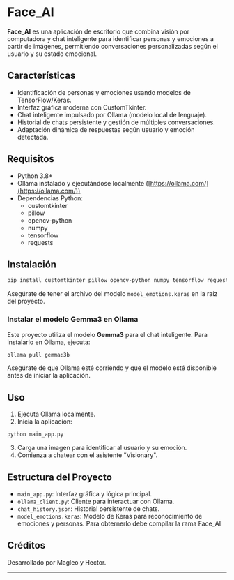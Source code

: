 # Face_AI

**Face_AI** es una aplicación de escritorio que combina visión por computadora y chat inteligente para identificar personas y emociones a partir de imágenes, permitiendo conversaciones personalizadas según el usuario y su estado emocional.

## Características

- Identificación de personas y emociones usando modelos de TensorFlow/Keras.
- Interfaz gráfica moderna con CustomTkinter.
- Chat inteligente impulsado por Ollama (modelo local de lenguaje).
- Historial de chats persistente y gestión de múltiples conversaciones.
- Adaptación dinámica de respuestas según usuario y emoción detectada.

## Requisitos

- Python 3.8+
- Ollama instalado y ejecutándose localmente ([https://ollama.com/](https://ollama.com/))
- Dependencias Python:
  - customtkinter
  - pillow
  - opencv-python
  - numpy
  - tensorflow
  - requests

## Instalación

```bash
pip install customtkinter pillow opencv-python numpy tensorflow requests
```

Asegúrate de tener el archivo del modelo `model_emotions.keras` en la raíz del proyecto.

### Instalar el modelo Gemma3 en Ollama

Este proyecto utiliza el modelo **Gemma3** para el chat inteligente. Para instalarlo en Ollama, ejecuta:

```bash
ollama pull gemma:3b
```

Asegúrate de que Ollama esté corriendo y que el modelo esté disponible antes de iniciar la aplicación.

## Uso

1. Ejecuta Ollama localmente.
2. Inicia la aplicación:

```bash
python main_app.py
```

3. Carga una imagen para identificar al usuario y su emoción.
4. Comienza a chatear con el asistente "Visionary".

## Estructura del Proyecto

- `main_app.py`: Interfaz gráfica y lógica principal.
- `ollama_client.py`: Cliente para interactuar con Ollama.
- `chat_history.json`: Historial persistente de chats.
- `model_emotions.keras`: Modelo de Keras para reconocimiento de emociones y personas. Para obternerlo debe compilar la rama Face_AI

## Créditos

Desarrollado por Magleo y Hector.

---


